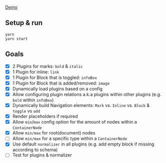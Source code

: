 [Demo](https://slate-poc.flavordaaave.now.sh)

## Setup & run

```
yarn
yarn start
```

## Goals

- [x] 2 Plugins for marks: `bold` & `italic`
- [x] 1 Plugin for inline: `link`
- [x] 1 Plugin for Block that is toggled: `infoBox`
- [x] 1 Plugin for Block that is added/removed: `image`
- [x] Dynamically load plugins based on a config
- [x] Allow configuring plugin relations a.k.a plugins within other plugins (e.g. `bold` within `infoBox`)
- [x] Dynamically build Navigation elements: `Mark` vs. `Inline` vs. `Block` & `toggle` vs `add`
- [x] Render placeholders if required
- [x] Allow `min`/`max` config option for the amount of nodes within a `ContainerNode`
- [x] Allow `min/max` for root(document) nodes
- [ ] Allow `min/max` for a specific type within a `ContainerNode`
- [x] Use default `normalizer` in all plugins (e.g. add empty block if missing according to schema)
- [ ] Test for plugins & normalizer
